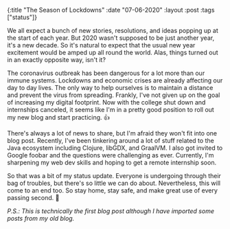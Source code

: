{:title  "The Season of Lockdowns"
 :date   "07-06-2020"
 :layout :post
 :tags   ["status"]}

We all expect a bunch of new stories, resolutions, and ideas popping up at the start of each year. But 2020 wasn't supposed to be just another year, it's a new decade. So it's natural to expect that the usual new year excitement would be amped up all round the world. Alas, things turned out in an exactly opposite way, isn't it? <!-- more -->

The coronavirus outbreak has been dangerous for a lot more than our immune systems. Lockdowns and economic crises are already affecting our day to day lives. The only way to help ourselves is to maintain a distance and prevent the virus from spreading. Frankly, I've not given up on the goal of increasing my digital footprint. Now with the college shut down and internships canceled, it seems like I'm in a pretty good position to roll out my new blog and start practicing. 👍️

There's always a lot of news to share, but I'm afraid they won't fit into one blog post. Recently, I've been tinkering around a lot of stuff related to the Java ecosystem including Clojure, libGDX, and GraalVM. I also got invited to Google foobar and the questions were challenging as ever. Currently, I'm sharpening my web dev skills and hoping to get a remote internship soon.

So that was a bit of my status update. Everyone is undergoing through their bag of troubles, but there's so little we can do about. Nevertheless, this will come to an end too. So stay home, stay safe, and make great use of every passing second. 💮

_P.S.: This is technically the first blog post although I have imported some posts from my old blog._
